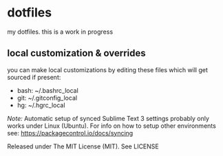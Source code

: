 # dotfiles
my dotfiles. this is a work in progress

## local customization & overrides
you can make local customizations by editing these files which will get sourced if present:

+ bash: ~/.bashrc_local
+ git: ~/.gitconfig_local
+ hg:  ~/.hgrc_local

*Note:* Automatic setup of synced Sublime Text 3 settings probably only works under Linux (Ubuntu). For info on how to setup other environments see: https://packagecontrol.io/docs/syncing

Released under The MIT License (MIT). See LICENSE
